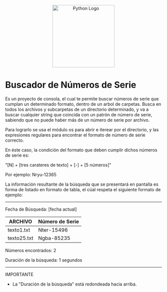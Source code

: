 <p align="center">
  <a href="https://www.python.org/" target="blank"><img src="https://www.pngmart.com/files/7/Python-PNG-Image.png" width="200" alt="Python Logo" /></a>
</p>

# Buscador de Números de Serie

Es un proyecto de consola, el cual te permite buscar números de serie que cumplan un determinado formato, dentro de un arbol de carpetas. Busca en todos los archivos y subcarpetas de un directorio determinado, y va a buscar cualquier string que coincida con un patrón de número de serie, sabiendo que no puede haber más de un número de serie por archivo.

Para lograrlo se usa el módulo os para abrir e iterear por el directorio, y las expresiones regulares para encontrar el formato de número de serie correcto.

En éste caso, la condición del formato que deben cumplir dichos números de serie es:

"[N] + [tres carateres de texto] + [-] + [5 números]"

Por ejemplo: Nryu-12365

La información resultante de la búsqueda que se presentará en pantalla es forma de listado en formato de tabla, el cúal respeta el siguiente formato de ejemplo:

*****

Fecha de Búsqueda: [fecha actual]

| ARCHIVO | Número de Serie |
| ------- | --------------- |
| texto1.txt | Nter-15496 |
| texto25.txt | Ngba-85235 |

Números encontrados: 2

Duración de la búsqueda: 1 segundos

*****

IMPORTANTE

* La "Duración de la búsqueda" está redondeada hacia arriba.
